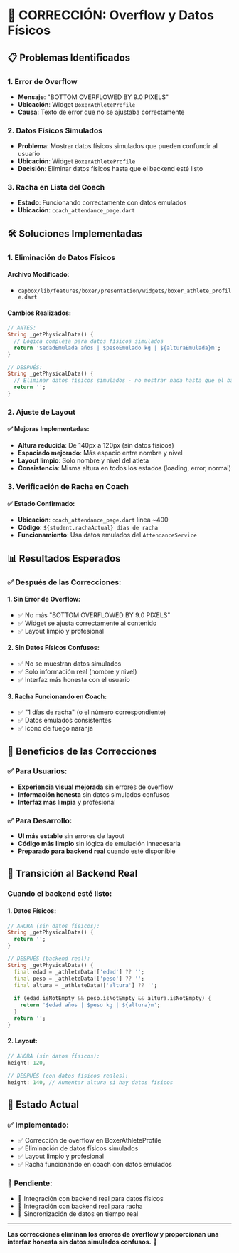 # 🔧 CORRECCIÓN: Overflow y Datos Físicos

## 📋 **Problemas Identificados**

### **1. Error de Overflow**
- **Mensaje**: "BOTTOM OVERFLOWED BY 9.0 PIXELS"
- **Ubicación**: Widget `BoxerAthleteProfile`
- **Causa**: Texto de error que no se ajustaba correctamente

### **2. Datos Físicos Simulados**
- **Problema**: Mostrar datos físicos simulados que pueden confundir al usuario
- **Ubicación**: Widget `BoxerAthleteProfile`
- **Decisión**: Eliminar datos físicos hasta que el backend esté listo

### **3. Racha en Lista del Coach**
- **Estado**: Funcionando correctamente con datos emulados
- **Ubicación**: `coach_attendance_page.dart`

## 🛠️ **Soluciones Implementadas**

### **1. Eliminación de Datos Físicos**

#### **Archivo Modificado:**
- `capbox/lib/features/boxer/presentation/widgets/boxer_athlete_profile.dart`

#### **Cambios Realizados:**
```dart
// ANTES:
String _getPhysicalData() {
  // Lógica compleja para datos físicos simulados
  return '$edadEmulada años | $pesoEmulado kg | ${alturaEmulada}m';
}

// DESPUÉS:
String _getPhysicalData() {
  // Eliminar datos físicos simulados - no mostrar nada hasta que el backend esté listo
  return '';
}
```

### **2. Ajuste de Layout**

#### **✅ Mejoras Implementadas:**
- **Altura reducida**: De 140px a 120px (sin datos físicos)
- **Espaciado mejorado**: Más espacio entre nombre y nivel
- **Layout limpio**: Solo nombre y nivel del atleta
- **Consistencia**: Misma altura en todos los estados (loading, error, normal)

### **3. Verificación de Racha en Coach**

#### **✅ Estado Confirmado:**
- **Ubicación**: `coach_attendance_page.dart` línea ~400
- **Código**: `${student.rachaActual} días de racha`
- **Funcionamiento**: Usa datos emulados del `AttendanceService`

## 📊 **Resultados Esperados**

### **✅ Después de las Correcciones:**

#### **1. Sin Error de Overflow:**
- ✅ No más "BOTTOM OVERFLOWED BY 9.0 PIXELS"
- ✅ Widget se ajusta correctamente al contenido
- ✅ Layout limpio y profesional

#### **2. Sin Datos Físicos Confusos:**
- ✅ No se muestran datos simulados
- ✅ Solo información real (nombre y nivel)
- ✅ Interfaz más honesta con el usuario

#### **3. Racha Funcionando en Coach:**
- ✅ "1 días de racha" (o el número correspondiente)
- ✅ Datos emulados consistentes
- ✅ Icono de fuego naranja

## 🎯 **Beneficios de las Correcciones**

### **✅ Para Usuarios:**
- **Experiencia visual mejorada** sin errores de overflow
- **Información honesta** sin datos simulados confusos
- **Interfaz más limpia** y profesional

### **✅ Para Desarrollo:**
- **UI más estable** sin errores de layout
- **Código más limpio** sin lógica de emulación innecesaria
- **Preparado para backend real** cuando esté disponible

## 🔄 **Transición al Backend Real**

### **Cuando el backend esté listo:**

#### **1. Datos Físicos:**
```dart
// AHORA (sin datos físicos):
String _getPhysicalData() {
  return '';
}

// DESPUÉS (backend real):
String _getPhysicalData() {
  final edad = _athleteData!['edad'] ?? '';
  final peso = _athleteData!['peso'] ?? '';
  final altura = _athleteData!['altura'] ?? '';
  
  if (edad.isNotEmpty && peso.isNotEmpty && altura.isNotEmpty) {
    return '$edad años | $peso kg | ${altura}m';
  }
  return '';
}
```

#### **2. Layout:**
```dart
// AHORA (sin datos físicos):
height: 120,

// DESPUÉS (con datos físicos reales):
height: 140, // Aumentar altura si hay datos físicos
```

## 🚀 **Estado Actual**

### **✅ Implementado:**
- ✅ Corrección de overflow en BoxerAthleteProfile
- ✅ Eliminación de datos físicos simulados
- ✅ Layout limpio y profesional
- ✅ Racha funcionando en coach con datos emulados

### **🔄 Pendiente:**
- 🔄 Integración con backend real para datos físicos
- 🔄 Integración con backend real para racha
- 🔄 Sincronización de datos en tiempo real

---

**Las correcciones eliminan los errores de overflow y proporcionan una interfaz honesta sin datos simulados confusos.** 🔧 